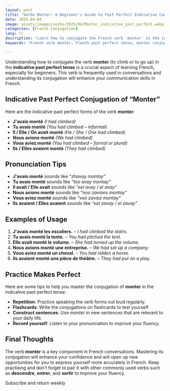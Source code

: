 ```yaml
---
layout: post
title: "Verbe Monter: A Beginner's Guide to Past Perfect Indicative Conjugation"
date: 2025-04-04
image: assets/images/verbs/2025/04/Monter_indicative_past_perfect.webp
categories: [French Conjugation]
lang: fr
description: "Learn how to conjugate the French verb 'monter' in the indicative past perfect tense. This guide is perfect for beginners aiming to enhance their French speaking and comprehension skills."
keywords: "French verb monter, French past perfect tense, monter conjugation, beginner French grammar, learn French, monter examples, French verbs for beginners, how to use monter in French, essential French verbs"

--- 
```


Understanding how to conjugate the verb **monter** (to climb or to go up) in the **indicative past perfect tense** is a crucial aspect of learning French, especially for beginners. This verb is frequently used in conversations and understanding its conjugation will enhance your communication skills in French.

## Indicative Past Perfect Conjugation of “Monter”

Here are the indicative past perfect forms of the verb **monter**:

- **J'avais monté** *(I had climbed)*  
- **Tu avais monté** *(You had climbed – informal)*  
- **Il / Elle / On avait monté** *(He / She / One had climbed)*  
- **Nous avions monté** *(We had climbed)*  
- **Vous aviez monté** *(You had climbed – formal or plural)*  
- **Ils / Elles avaient monté** *(They had climbed)*  

## Pronunciation Tips

- **J'avais monté** sounds like *“zhavay montay”*  
- **Tu avais monté** sounds like *“too avay montay”*  
- **Il avait / Elle avait** sounds like *“eel avay / el avay”*  
- **Nous avions monté** sounds like *“noo zavions montay”*  
- **Vous aviez monté** sounds like *“voo zaviez montay”*  
- **Ils avaient / Elles avaient** sounds like *“eel zavay / el zavay”*

## Examples of Usage

1. **J'avais monté les escaliers.** – *I had climbed the stairs.*
2. **Tu avais monté la tente.** – *You had pitched the tent.*
3. **Elle avait monté le volume.** – *She had turned up the volume.*
4. **Nous avions monté une entreprise.** – *We had set up a company.*
5. **Vous aviez monté un cheval.** – *You had ridden a horse.*
6. **Ils avaient monté une pièce de théâtre.** – *They had put on a play.*

## Practice Makes Perfect

Here are some tips to help you master the conjugation of **monter** in the indicative past perfect tense:

- **Repetition**: Practice speaking the verb forms out loud regularly.
- **Flashcards**: Write the conjugations on flashcards to test yourself.
- **Construct sentences**: Use *monter* in new sentences that are relevant to your daily life.
- **Record yourself**: Listen to your pronunciation to improve your fluency.

## Final Thoughts

The verb **monter** is a key component in French conversations. Mastering its conjugation will enhance your confidence and will open up new opportunities for you to express yourself more accurately in French. Keep practising and don't forget to pair it with other commonly used verbs such as **descendre**, **entrer**, and **sortir** to improve your fluency.

Subscribe and return weekly